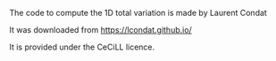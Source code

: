 The code to compute the 1D total variation is made by Laurent Condat

It was downloaded from https://lcondat.github.io/

It is provided under the CeCiLL licence.
